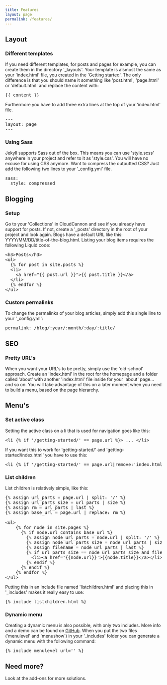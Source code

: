 ```yaml
---
title: Features
layout: page
permalink: /features/
---
```


## Layout

### Different templates

If you need different templates, for posts and pages for example, you can create them in the directory '_layouts'. Your template is alsmost the same as your 'index.html' file, you created in the 'Getting started'. The only difference is that you should name it something like 'post.html', 'page.html' or 'default.html' and replace the content with: 

<pre>&lcub;&lcub; content &rcub;&rcub;</pre>

Furthermore you have to add three extra lines at the top of your 'index.html' file.

<pre>---<br />layout: page<br />---</pre>

### Using Sass

Jekyll supports Sass out of the box. This means you can use 'style.scss' anywhere in your project and refer to it as 'style.css'. You will have no excuse for using CSS anymore. Want to compress the outputted CSS? Just add the following two lines to your '_config.yml' file.

<pre>sass:<br />&nbsp;&nbsp;style: compressed</pre>

## Blogging

### Setup

Go to your 'Collections' in CloudCannon and see if you already have support for posts. If not, create a '_posts' directory in the root of your project and look again. Blogs have a default URL like this: YYYY/MM/DD/title-of-the-blog.html. Listing your blog items requires the following Liquid code:

<pre>&lt;h3&gt;Posts&lt;/h3&gt;
&lt;ul&gt;
  &lcub;% for post in site.posts %&rcub;
  &lt;li&gt;
    &lt;a href="&lcub;&lcub; post.url &rcub;&rcub;">&lcub;&lcub; post.title &rcub;&rcub;&lt;/a&gt;
  &lt;/li&gt;
  &lcub;% endfor %&rcub;
&lt;/ul&gt;</pre>

### Custom permalinks

To change the permalinks of your blog articles, simply add this single line to your '_config.yml':

<pre>permalink: /blog/:year/:month/:day/:title/</pre>


## SEO

### Pretty URL's

When you want your URL's to be pretty, simply use the 'old-school' approach. Create an 'index.html' in the root for the homepage and a folder called 'about' with another 'index.html' file inside for your 'about' page... and so on. You will take advantage of this on a later moment when you need to build a menu, based on the page hierarchy.

## Menu's

### Set active class

Setting the active class on a li that is used for navigation goes like this:

<pre>&lt;li &lcub;% if '/getting-started/' == page.url %&rcub;&gt; ... &lt;/li&gt;</pre>

If you want this to work for 'getting-started/' and 'getting-started/index.html' you have to use this:

<pre>&lt;li &lcub;% if '/getting-started/' == page.url|remove:'index.html' %&rcub;&gt; ... &lt;/li&gt;</pre>

### List children

List children is relatively simple, like this:

<pre>&lcub;% assign url_parts = page.url | split: '/' %&rcub;
&lcub;% assign url_parts_size = url_parts | size %&rcub;
&lcub;% assign rm = url_parts | last %&rcub;
&lcub;% assign base_url = page.url | replace: rm %&rcub;

&lt;ul&gt;
    &lcub;% for node in site.pages %&rcub;
      &lcub;% if node.url contains base_url %&rcub;
        &lcub;% assign node_url_parts = node.url | split: '/' %&rcub;
        &lcub;% assign node_url_parts_size = node_url_parts | size %&rcub;
        &lcub;% assign filename = node_url_parts | last %&rcub;
        &lcub;% if url_parts_size == node_url_parts_size and filename != 'index.html' %&rcub;
          &lt;li&gt;&lt;a href='&lcub;&lcub;node.url&rcub;&rcub;'>&lcub;&lcub;node.title&rcub;&rcub;&lt;/a&gt;&lt;/li&gt;
        &lcub;% endif %&rcub;
      &lcub;% endif %&rcub;
    &lcub;% endfor %&rcub;
&lt;/ul&gt;</pre>

Putting this in an include file named 'listchildren.html' and placing this in '_includes' makes it really easy to use:

<pre>&lcub;% include listchildren.html %&rcub;</pre>

### Dynamic menu

Creating a dynamic menu is also possible, with only two includes. More info and a demo can be found on [GitHub](https://github.com/jnvsor/jekyll-dynamic-menu). When you put the two files ('menulevel' and 'menushow') in your '_includes' folder you can generate a dynamic menu with the following command:

<pre>&lcub;% include menulevel url='' %&rcub;</pre>

## Need more?

Look at the add-ons for more solutions. 